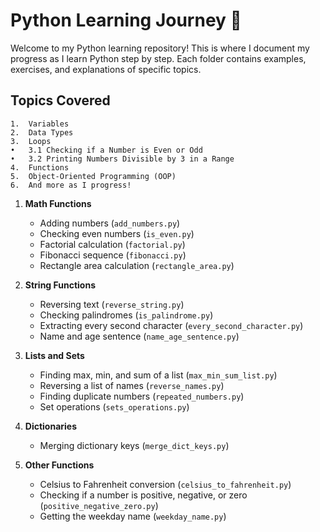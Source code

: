 # Python Learning Journey 🚀

Welcome to my Python learning repository! This is where I document my progress as I learn Python step by step. Each folder contains examples, exercises, and explanations of specific topics.

## Topics Covered
	1.	Variables
	2.	Data Types
	3.	Loops
	•	3.1 Checking if a Number is Even or Odd
	•	3.2 Printing Numbers Divisible by 3 in a Range
	4.	Functions
	5.	Object-Oriented Programming (OOP)
	6.	And more as I progress!


1. **Math Functions**
   - Adding numbers (`add_numbers.py`)
   - Checking even numbers (`is_even.py`)
   - Factorial calculation (`factorial.py`)
   - Fibonacci sequence (`fibonacci.py`)
   - Rectangle area calculation (`rectangle_area.py`)

2. **String Functions**
   - Reversing text (`reverse_string.py`)
   - Checking palindromes (`is_palindrome.py`)
   - Extracting every second character (`every_second_character.py`)
   - Name and age sentence (`name_age_sentence.py`)

3. **Lists and Sets**
   - Finding max, min, and sum of a list (`max_min_sum_list.py`)
   - Reversing a list of names (`reverse_names.py`)
   - Finding duplicate numbers (`repeated_numbers.py`)
   - Set operations (`sets_operations.py`)

4. **Dictionaries**
   - Merging dictionary keys (`merge_dict_keys.py`)

5. **Other Functions**
   - Celsius to Fahrenheit conversion (`celsius_to_fahrenheit.py`)
   - Checking if a number is positive, negative, or zero (`positive_negative_zero.py`)
   - Getting the weekday name (`weekday_name.py`)


